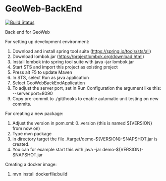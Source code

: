 GeoWeb-BackEnd
=====

[![Build Status](https://api.travis-ci.org/KNMI/GeoWeb-BackEnd.svg?branch=master)](https://travis-ci.org/KNMI/GeoWeb-BackEnd)

Back end for GeoWeb

For setting up development environment:

1) Download and install spring tool suite (https://spring.io/tools/sts/all)
2) Download lombok.jar (https://projectlombok.org/download.html)
3) Install lombok into spring tool suite with java -jar lombok.jar
3) Start STS and import this project as existing project
4) Press alt F5 to update Maven
5) In STS, select Run as java application
6) Select GeoWebBackEndApplication
7) To adjust the server port, set in Run Configuration the argument like this: --server.port=8090
8) Copy pre-commit to ./git/hooks to enable automatic unit testing on new commits.

For creating a new package:

1) Adjust the version in pom.xml: 0.<sprint number>.version (this is named ${VERSION} from now on)
2) Type mvn package
3) in directory target the file ./target/demo-${VERSION}-SNAPSHOT.jar is created.
4) You can for example start this with java -jar demo-${VERSION}-SNAPSHOT.jar

Creating a docker image:

1) mvn install dockerfile:build



